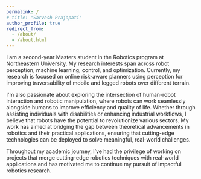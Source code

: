 ```yaml
---
permalink: /
# title: "Sarvesh Prajapati"
author_profile: true
redirect_from: 
  - /about/
  - /about.html
---
```


I am a second-year Masters student in the Robotics program at Northeastern University. My research interests span across robot perception, machine learning, control, and optimization. Currently, my research is focused on online risk-aware planners using perception for improving traversability of mobile and legged robots over different terrain.

I'm also passionate about exploring the intersection of human-robot interaction and robotic manipulation, where robots can work seamlessly alongside humans to improve efficiency and quality of life. Whether through assisting individuals with disabilities or enhancing industrial workflows, I believe that robots have the potential to revolutionize various sectors. My work has aimed at bridging the gap between theoretical advancements in robotics and their practical applications, ensuring that cutting-edge technologies can be deployed to solve meaningful, real-world challenges.

Throughout my academic journey, I’ve had the privilege of working on projects that merge cutting-edge robotics techniques with real-world applications and has motivated me to continue my pursuit of impactful robotics research.